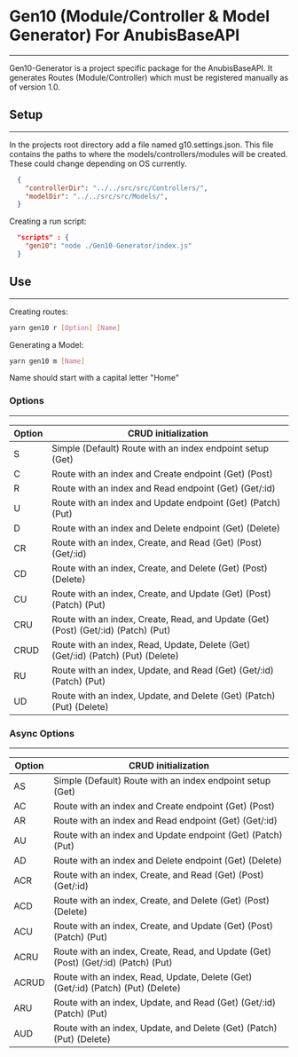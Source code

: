 # Gen10 (Module/Controller & Model Generator) For AnubisBaseAPI
---

Gen10-Generator is a project specific package for the AnubisBaseAPI. It generates Routes (Module/Controller) which must be registered manually as of version 1.0.

## Setup
---

In the projects root directory add a file named g10.settings.json. This file contains the paths to where the models/controllers/modules will be created. These could change depending on OS currently. 

```json
  {
    "controllerDir": "../../src/src/Controllers/",
    "modelDir": "../../src/src/Models/",
  }
```

Creating a run script:

```json
  "scripts" : {
    "gen10": "node ./Gen10-Generator/index.js"
  }
```

## Use
---

Creating routes:

```bash
yarn gen10 r [Option] [Name]
```

Generating a Model:

```bash
yarn gen10 m [Name]
```

Name should start with a capital letter "Home"


### Options
---

|   Option  | CRUD initialization                                                                |
| ----------| ---------------------------------------------------------------------------------- |
|     S     | Simple (Default) Route with an index endpoint setup (Get)                          |
|     C     | Route with an index and Create endpoint (Get) (Post)                               |
|     R     | Route with an index and Read endpoint (Get) (Get/:id)                              |
|     U     | Route with an index and Update endpoint (Get) (Patch) (Put)                        |
|     D     | Route with an index and Delete endpoint (Get) (Delete)                             |
|    CR     | Route with an index, Create, and Read (Get) (Post) (Get/:id)                       |
|    CD     | Route with an index, Create, and Delete (Get) (Post) (Delete)                      |
|    CU     | Route with an index, Create, and Update (Get) (Post) (Patch) (Put)                 |
|    CRU    | Route with an index, Create, Read, and Update (Get) (Post) (Get/:id) (Patch) (Put) |
|    CRUD   | Route with an index, Read, Update, Delete (Get) (Get/:id) (Patch) (Put) (Delete)   |
|    RU     | Route with an index, Update, and Read (Get) (Get/:id) (Patch) (Put)                |
|    UD     | Route with an index, Update, and Delete (Get) (Patch) (Put) (Delete)               |


### Async Options
---

|   Option  | CRUD initialization                                                                 |
| ----------| ----------------------------------------------------------------------------------- |
|     AS     | Simple (Default) Route with an index endpoint setup (Get)                          |
|     AC     | Route with an index and Create endpoint (Get) (Post)                               |
|     AR     | Route with an index and Read endpoint (Get) (Get/:id)                              |
|     AU     | Route with an index and Update endpoint (Get) (Patch) (Put)                        |
|     AD     | Route with an index and Delete endpoint (Get) (Delete)                             |
|    ACR     | Route with an index, Create, and Read (Get) (Post) (Get/:id)                       |
|    ACD     | Route with an index, Create, and Delete (Get) (Post) (Delete)                      |
|    ACU     | Route with an index, Create, and Update (Get) (Post) (Patch) (Put)                 |
|    ACRU    | Route with an index, Create, Read, and Update (Get) (Post) (Get/:id) (Patch) (Put) |
|    ACRUD   | Route with an index, Read, Update, Delete (Get) (Get/:id) (Patch) (Put) (Delete)   |
|    ARU     | Route with an index, Update, and Read (Get) (Get/:id) (Patch) (Put)                |
|    AUD     | Route with an index, Update, and Delete (Get) (Patch) (Put) (Delete)               |